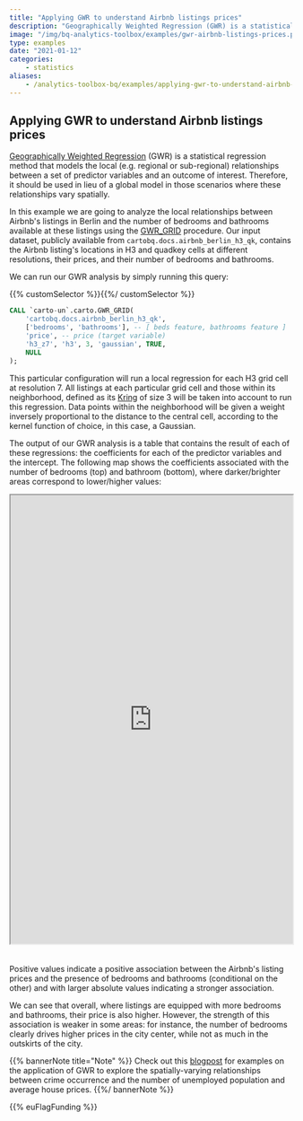 ```yaml
---
title: "Applying GWR to understand Airbnb listings prices"
description: "Geographically Weighted Regression (GWR) is a statistical regression method that models the local (e.g. regional or sub-regional) relationships between a set of predictor variables and an outcome of interest. Therefore, it should be used in lieu of a global model in those scenarios where these relationships vary spatially. In this example we are going to analyze the local relationships between Airbnb's listings in Berlin and the number of bedrooms and bathrooms available at these listings using the GWR_GRID procedure."
image: "/img/bq-analytics-toolbox/examples/gwr-airbnb-listings-prices.png"
type: examples
date: "2021-01-12"
categories:
    - statistics
aliases:
    - /analytics-toolbox-bq/examples/applying-gwr-to-understand-airbnb-listings-prices/
---
```

## Applying GWR to understand Airbnb listings prices

[Geographically Weighted Regression](https://en.wikipedia.org/wiki/Spatial_analysis#Spatial_regression) (GWR) is a statistical regression method that models the local (e.g. regional or sub-regional) relationships between a set of predictor variables and an outcome of interest. Therefore, it should be used in lieu of a global model in those scenarios where these relationships vary spatially.

In this example we are going to analyze the local relationships between Airbnb's listings in Berlin and the number of bedrooms and bathrooms available at these listings using the [GWR_GRID](../sql-reference/statistics/#gwr_grid) procedure. Our input dataset, publicly available from `cartobq.docs.airbnb_berlin_h3_qk`, contains the Airbnb listing's locations in H3 and quadkey cells at different resolutions, their prices, and their number of bedrooms and bathrooms.

We can run our GWR analysis by simply running this query:

{{% customSelector %}}𝅺{{%/ customSelector %}}
```sql
CALL `carto-un`.carto.GWR_GRID(
    'cartobq.docs.airbnb_berlin_h3_qk',
    ['bedrooms', 'bathrooms'], -- [ beds feature, bathrooms feature ]
    'price', -- price (target variable)
    'h3_z7', 'h3', 3, 'gaussian', TRUE,
    NULL
);
```

This particular configuration will run a local regression for each H3 grid cell at resolution 7. All listings at each particular grid cell and those within its neighborhood, defined as its [Kring](../sql-reference/h3/#kring) of size 3 will be taken into account to run this regression. Data points within the neighborhood will be given a weight inversely proportional to the distance to the central cell, according to the kernel function of choice, in this case, a Gaussian.

The output of our GWR analysis is a table that contains the result of each of these regressions: the coefficients for each of the predictor variables and the intercept. The following map shows the coefficients associated with the number of bedrooms (top) and bathroom (bottom), where darker/brighter areas correspond to lower/higher values:

<iframe height=800px width=100% style='margin-bottom:20px' src="https://gcp-us-east1.app.carto.com/map/fa17dbf3-99b9-4a46-8be7-e52fd5cd0e6f" title="Spatially-varying relationship between Airbnb's listing prices and their number of bedrooms and bathrooms."></iframe>

Positive values indicate a positive association between the Airbnb's listing prices and the presence of bedrooms and bathrooms (conditional on the other) and with larger absolute values indicating a stronger association.

We can see that overall, where listings are equipped with more bedrooms and bathrooms, their price is also higher. However, the strength of this association is weaker in some areas: for instance, the number of bedrooms clearly drives higher prices in the city center, while not as much in the outskirts of the city.

{{% bannerNote title="Note" %}}
Check out this [blogpost](https://carto.com/blog/geographically-weighted-regression/) for examples on the application of GWR to explore the spatially-varying relationships between crime occurrence and the number of unemployed population and average house prices.
{{%/ bannerNote %}}

{{% euFlagFunding %}}
